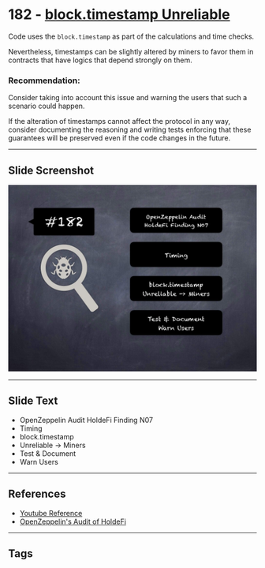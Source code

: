 
# 182 - [block.timestamp Unreliable](./block.timestamp%20Unreliable.md)

Code uses the `block.timestamp` as part of the calculations and time checks. 

Nevertheless, timestamps can be slightly altered by miners to favor them in contracts that have logics that depend strongly on them.

### Recommendation:
Consider taking into account this issue and warning the users that such a scenario could happen. 

If the alteration of timestamps cannot affect the protocol in any way, consider documenting the reasoning and writing tests enforcing that these guarantees will be preserved even if the code changes in the future.
___
## Slide Screenshot
![182.jpg](../../images/8.%20Audit%20Findings%20201/182.jpg)
___
## Slide Text
- OpenZeppelin Audit HoldeFi Finding N07
- Timing
- block.timestamp
- Unreliable -> Miners
- Test & Document
- Warn Users
___
## References
- [Youtube Reference](https://youtu.be/0J7KI4WGd0Q?t=47)
- [OpenZeppelin's Audit of HoldeFi](https://blog.openzeppelin.com/holdefi-audit)
___
## Tags
